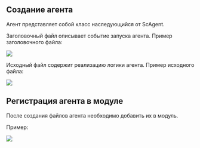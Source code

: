 ## Создание агента
Агент представляет собой класс наследующийся от ScAgent.

Заголовочный файл описывает событие запуска агента. Пример заголовочного файла:

<img src="../../images/createUserAgentHpp.png"></img>

Исходный файл содержит реализацию логики агента.  Пример исходного файла:

<img src="../../images/createUserAgentCpp.png"></img>

## Регистрация агента в модуле

После создания файлов агента необходимо добавить их в модуль.

Пример:

<img src="../../images/registrationInModule.png"></img>

